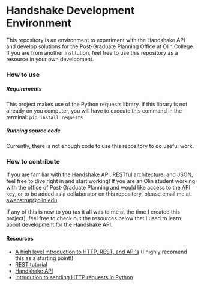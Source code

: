 # Handshake Development Environment
This repository is an environment to experiment with the Handshake API and develop solutions for the Post-Graduate Planning Office at Olin College. If you are from another institution, feel free to use this repository as a resource in your own development.

### How to use

##### Requirements
This project makes use of the Python requests library. If this library is not already on you computer, you will have to execute this command in the terminal:
`pip install requests`

##### Running source code
Currently, there is not enough code to use this repository to do useful work.

### How to contribute
If you are familiar with the Handshake API, RESTful architecture, and JSON, feel free to dive right in and start working! If you are an Olin student working with the office of Post-Graduate Planning and would like access to the API key, or to be added as a collaborator on this repository, please email me at awenstrup@olin.edu.

If any of this is new to you (as it all was to me at the time I created this project), feel free to check out the resources below that I used to learn about development for the Handshake API.

#### Resources
- [A high level introduction to HTTP, REST, and API's](https://restful.io/an-introduction-to-api-s-cee90581ca1b) (I highly recomend this as a starting point!)
- [REST tutorial](https://www.tutorialspoint.com/restful/restful_introduction.htm)
- [Handshake API](https://documentation.joinhandshake.com/reference#introduction)
- [Intrudution to sending HTTP requests in Python](https://www.geeksforgeeks.org/get-post-requests-using-python/)

